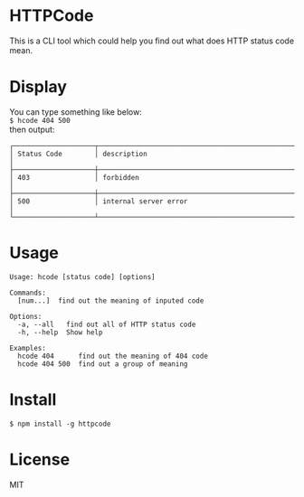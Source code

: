 # HTTPCode
This is a CLI tool which could help you find out what does HTTP status code mean.

# Display
You can type something like below:  
`$ hcode 404 500`   
then output:
```
┌────────────────────┬──────────────────────────────────────────────────┐
│ Status Code        │ description                                      │
├────────────────────┼──────────────────────────────────────────────────┤
│ 403                │ forbidden                                        │
├────────────────────┼──────────────────────────────────────────────────┤
│ 500                │ internal server error                            │
└────────────────────┴──────────────────────────────────────────────────┘
```
# Usage

```
Usage: hcode [status code] [options]

Commands:
  [num...]  find out the meaning of inputed code

Options:
  -a, --all   find out all of HTTP status code
  -h, --help  Show help

Examples:
  hcode 404      find out the meaning of 404 code
  hcode 404 500  find out a group of meaning
```
# Install
`$ npm install -g httpcode`

# License
MIT
